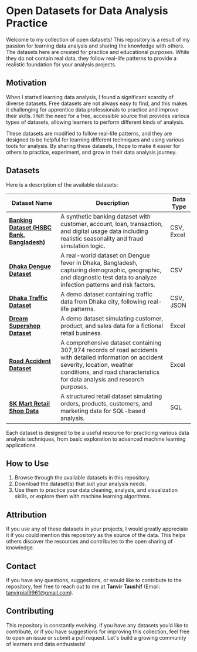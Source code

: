 # Open Datasets for Data Analysis Practice

Welcome to my collection of open datasets! This repository is a result of my passion for learning data analysis and sharing the knowledge with others. The datasets here are created for practice and educational purposes. While they do not contain real data, they follow real-life patterns to provide a realistic foundation for your analysis projects.

## Motivation

When I started learning data analysis, I found a significant scarcity of diverse datasets. Free datasets are not always easy to find, and this makes it challenging for apprentice data professionals to practice and improve their skills. I felt the need for a free, accessible source that provides various types of datasets, allowing learners to perform different kinds of analysis. 

These datasets are modified to follow real-life patterns, and they are designed to be helpful for learning different techniques and using various tools for analysis. By sharing these datasets, I hope to make it easier for others to practice, experiment, and grow in their data analysis journey.


## Datasets

Here is a description of the available datasets:

| Dataset Name                                                                                         | Description                                                                                                                                            | Data Type       |
|------------------------------------------------------------------------------------------------------|--------------------------------------------------------------------------------------------------------------------------------------------------------|-----------------|
| **[Banking Dataset (HSBC Bank, Bangladesh)](./Banking%20Dataset%20Dummy%20(HSBC%20Bank%2C%20Bangladesh)/)** | A synthetic banking dataset with customer, account, loan, transaction, and digital usage data including realistic seasonality and fraud simulation logic. | CSV, Excel      |
| **[Dhaka Dengue Dataset](./Dhaka%20Dengue%20Dataset/)**                                              | A real-world dataset on Dengue fever in Dhaka, Bangladesh, capturing demographic, geographic, and diagnostic test data to analyze infection patterns and risk factors. | CSV             |
| **[Dhaka Traffic Dataset](./Dhaka%20Traffic%20Dataset/)**                                            | A demo dataset containing traffic data from Dhaka city, following real-life patterns.                                                                 | CSV, JSON       |
| **[Dream Supershop Dataset](./Dream%20Supershop%20Dataset/)**                                        | A demo dataset simulating customer, product, and sales data for a fictional retail business.                                                          | Excel           |
| **[Road Accident Dataset](./Road%20Accident%20Dataset/)**                                            | A comprehensive dataset containing 307,974 records of road accidents with detailed information on accident severity, location, weather conditions, and road characteristics for data analysis and research purposes. | Excel           |
| **[SK Mart Retail Shop Data](./SK%20Mart%20Retail%20Shop%20Data/)**                                  | A structured retail dataset simulating orders, products, customers, and marketing data for SQL-based analysis.                                        | SQL       |

Each dataset is designed to be a useful resource for practicing various data analysis techniques, from basic exploration to advanced machine learning applications.

## How to Use

1. Browse through the available datasets in this repository.
2. Download the dataset(s) that suit your analysis needs.
3. Use them to practice your data cleaning, analysis, and visualization skills, or explore them with machine learning algorithms.

## Attribution

If you use any of these datasets in your projects, I would greatly appreciate it if you could mention this repository as the source of the data. This helps others discover the resources and contributes to the open sharing of knowledge.

## Contact

If you have any questions, suggestions, or would like to contribute to the repository, feel free to reach out to me at **Tanvir Taushif** (Email: [tanvirpial9961@gmail.com](mailto:tanvirpial9961@gmail.com)).

## Contributing

This repository is constantly evolving. If you have any datasets you’d like to contribute, or if you have suggestions for improving this collection, feel free to open an issue or submit a pull request. Let's build a growing community of learners and data enthusiasts!

